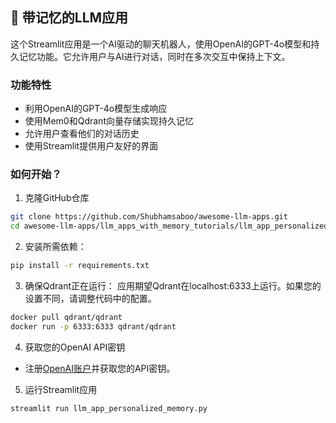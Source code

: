 ## 🧠 带记忆的LLM应用
这个Streamlit应用是一个AI驱动的聊天机器人，使用OpenAI的GPT-4o模型和持久记忆功能。它允许用户与AI进行对话，同时在多次交互中保持上下文。

### 功能特性

- 利用OpenAI的GPT-4o模型生成响应
- 使用Mem0和Qdrant向量存储实现持久记忆
- 允许用户查看他们的对话历史
- 使用Streamlit提供用户友好的界面


### 如何开始？

1. 克隆GitHub仓库
```bash
git clone https://github.com/Shubhamsaboo/awesome-llm-apps.git
cd awesome-llm-apps/llm_apps_with_memory_tutorials/llm_app_personalized_memory
```

2. 安装所需依赖：

```bash
pip install -r requirements.txt
```

3. 确保Qdrant正在运行：
应用期望Qdrant在localhost:6333上运行。如果您的设置不同，请调整代码中的配置。

```bash
docker pull qdrant/qdrant
docker run -p 6333:6333 qdrant/qdrant
```

4. 获取您的OpenAI API密钥

- 注册[OpenAI账户](https://platform.openai.com/)并获取您的API密钥。

5. 运行Streamlit应用
```bash
streamlit run llm_app_personalized_memory.py
```
